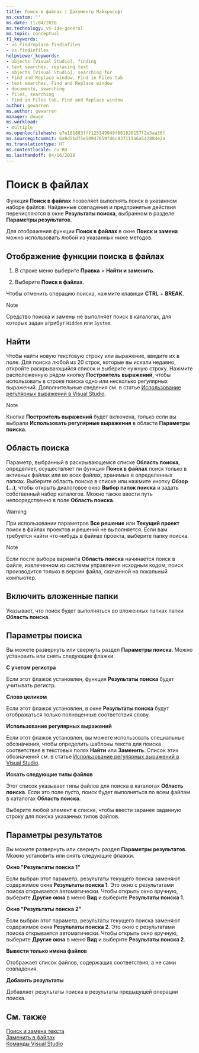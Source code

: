 ```yaml
---
title: Поиск в файлах | Документы Майкрософт
ms.custom: ''
ms.date: 11/04/2016
ms.technology: vs-ide-general
ms.topic: conceptual
f1_keywords:
- vs.findreplace.findinfiles
- vs.findinfiles
helpviewer_keywords:
- objects [Visual Studio], finding
- text searches, replacing text
- objects [Visual Studio], searching for
- Find and Replace window, Find in Files tab
- text searches, Find and Replace window
- documents, searching
- files, searching
- Find in Files tab, Find and Replace window
author: gewarren
ms.author: gewarren
manager: douge
ms.workload:
- multiple
ms.openlocfilehash: e7e181883fff125349949f081826157f2a3aa36f
ms.sourcegitcommit: 6a9d5bd75e50947659fd6c837111a6a547884e2a
ms.translationtype: HT
ms.contentlocale: ru-RU
ms.lasthandoff: 04/16/2018
---
```

# <a name="find-in-files"></a>Поиск в файлах

Функция **Поиск в файлах** позволяет выполнять поиск в указанном наборе файлов. Найденные совпадения и предпринятые действия перечисляются в окне **Результаты поиска**, выбранном в разделе **Параметры результатов**.

Для отображения функции **Поиск в файлах** в окне **Поиск и замена** можно использовать любой из указанных ниже методов.

## <a name="to-display-find-in-files"></a>Отображение функции поиска в файлах

1. В строке меню выберите **Правка** > **Найти и заменить**.

1. Выберите **Поиск в файлах**.

Чтобы отменить операцию поиска, нажмите клавиши **CTRL** + **BREAK**.

> [!NOTE]
> Средство поиска и замены не выполняет поиск в каталогах, для которых задан атрибут `Hidden` или `System`.

## <a name="find-what"></a>Найти

Чтобы найти новую текстовую строку или выражение, введите их в поле. Для поиска любой из 20 строк, которые вы искали недавно, откройте раскрывающийся список и выберите нужную строку. Нажмите расположенную рядом кнопку **Построитель выражений**, чтобы использовать в строке поиска одно или несколько регулярных выражений. Дополнительные сведения см. в статье [Использование регулярных выражений в Visual Studio](../ide/using-regular-expressions-in-visual-studio.md).

> [!NOTE]
> Кнопка **Построитель выражений** будет включена, только если вы выбрали **Использовать регулярные выражения** в области **Параметры поиска**.

## <a name="look-in"></a>Область поиска

Параметр, выбранный в раскрывающемся списке **Область поиска**, определяет, осуществляет ли функция **Поиск в файлах** поиск только в активных файлах или во всех файлах, хранимых в определенных папках. Выберите область поиска в списке или нажмите кнопку **Обзор (...)**, чтобы открыть диалоговое окно **Выбор папок поиска** и задать собственный набор каталогов. Можно также ввести путь непосредственно в поле **Область поиска**.

> [!WARNING]
> При использовании параметров **Все решение** или **Текущий проект** поиск в файлах проектов и решений не выполняется. Если вам требуется найти что-нибудь в файлах проекта, выберите папку поиска.

> [!NOTE]
> Если после выбора варианта **Область поиска** начинается поиск в файле, извлеченном из системы управления исходным кодом, поиск производится только в версии файла, скачанной на локальный компьютер.

## <a name="include-subfolders"></a>Включить вложенные папки

Указывает, что поиск будет выполняться во вложенных папках папки **Область поиска**.

## <a name="find-options"></a>Параметры поиска

Вы можете развернуть или свернуть раздел **Параметры поиска**. Можно установить или снять следующие флажки.

**С учетом регистра**  

Если этот флажок установлен, функция **Результаты поиска** будет учитывать регистр.

**Слово целиком**  

Если этот флажок установлен, в окне **Результаты поиска** будут отображаться только полноценные соответствия слову.

**Использование регулярных выражений**  

Если этот флажок установлен, вы можете использовать специальные обозначения, чтобы определить шаблоны текста для поиска соответствия в текстовых полях **Найти** или **Заменить**. Список этих обозначений см. в статье [Использование регулярных выражений в Visual Studio](../ide/using-regular-expressions-in-visual-studio.md).

**Искать следующие типы файлов**  

Этот список указывает типы файлов для поиска в каталогах **Область поиска**. Если это поле пусто, поиск будет выполняться по всем файлам в каталогах **Область поиска**.

Выберите любой элемент в списке, чтобы ввести заранее заданную строку для поиска указанных типов файлов.

## <a name="result-options"></a>Параметры результатов

Вы можете развернуть или свернуть раздел **Параметры результатов**. Можно установить или снять следующие флажки.

**Окно "Результаты поиска 1"**  

Если выбран этот параметр, результаты текущего поиска заменяют содержимое окна **Результаты поиска 1**. Это окно с результатами поиска открывается автоматически. Чтобы открыть окно вручную, выберите **Другие окна** в меню **Вид** и выберите **Результаты поиска 1**.

**Окно "Результаты поиска 2"**

Если выбран этот параметр, результаты текущего поиска заменяют содержимое окна **Результаты поиска 2**. Это окно с результатами поиска открывается автоматически. Чтобы открыть окно вручную, выберите **Другие окна** в меню **Вид** и выберите **Результаты поиска 2**.

**Вывести только имена файлов**

Отображает список файлов, содержащих соответствия, а не сами совпадения.

**Добавить результаты**

Добавляет результаты поиска в результаты предыдущей операции поиска.

## <a name="see-also"></a>См. также

[Поиск и замена текста](../ide/finding-and-replacing-text.md)  
[Заменить в файлах](../ide/replace-in-files.md)  
[Команды Visual Studio](../ide/reference/visual-studio-commands.md)